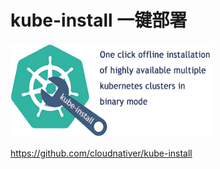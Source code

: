 # kube-install 一键部署



<img src="/图库/kube-install-logo.jpeg"  width="320" height="150" >

https://github.com/cloudnativer/kube-install
